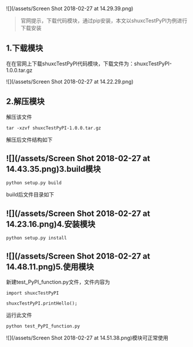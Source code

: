 ![](/assets/Screen Shot 2018-02-27 at 14.29.39.png)

> 官网提示，下载代码模块，通过pip安装，本文以shuxcTestPyPI为例进行下载安装

## 1.下载模块

在在官网上下载shuxcTestPyPI代码模块，下载文件为：shuxcTestPyPI-1.0.0.tar.gz

![](/assets/Screen Shot 2018-02-27 at 14.22.29.png)

## 2.解压模块

解压该文件

```
tar -xzvf shuxcTestPyPI-1.0.0.tar.gz
```

解压后文件结构如下

## ![](/assets/Screen Shot 2018-02-27 at 14.43.35.png)3.build模块

```
python setup.py build
```

build后文件目录如下

## ![](/assets/Screen Shot 2018-02-27 at 14.23.16.png)4.安装模块

```
python setup.py install
```

## ![](/assets/Screen Shot 2018-02-27 at 14.48.11.png)5.使用模块

新建test\_PyPI\_function.py文件，文件内容为

```
import shuxcTestPyPI

shuxcTestPyPI.printHello();
```

 运行此文件

```
python test_PyPI_function.py
```

![](/assets/Screen Shot 2018-02-27 at 14.51.38.png)模块可正常使用

